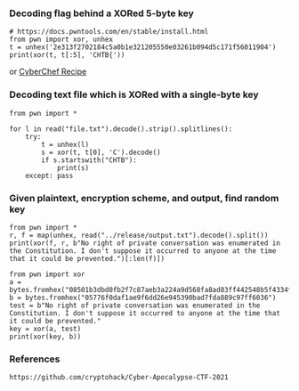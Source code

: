 







### Decoding flag behind a XORed 5-byte key

```
# https://docs.pwntools.com/en/stable/install.html
from pwn import xor, unhex
t = unhex('2e313f2702184c5a0b1e321205550e03261b094d5c171f56011904')
print(xor(t, t[:5], 'CHTB{'))
```
or [CyberChef Recipe](https://gchq.github.io/CyberChef/#recipe=From_Hex('Auto')XOR(%7B'option':'UTF8','string':'.1?%5C'%5Cu0002'%7D,'Standard',false)XOR(%7B'option':'UTF8','string':'CHTB%7B'%7D,'Standard',false)&input=MmUzMTNmMjcwMjE4NGM1YTBiMWUzMjEyMDU1NTBlMDMyNjFiMDk0ZDVjMTcxZjU2MDExOTA0)


### Decoding text file which is XORed with a single-byte key
```
from pwn import *

for l in read("file.txt").decode().strip().splitlines():
    try:
        t = unhex(l)
        s = xor(t, t[0], 'C').decode()
        if s.startswith("CHTB"):
            print(s)
    except: pass
```


### Given plaintext, encryption scheme, and output, find random key
```
from pwn import *
r, f = map(unhex, read("../release/output.txt").decode().split())
print(xor(f, r, b"No right of private conversation was enumerated in the Constitution. I don't suppose it occurred to anyone at the time that it could be prevented.")[:len(f)])
```
```
from pwn import xor
a = bytes.fromhex("08501b3dbd0fb2f7c87aeb3a224a9d568fa8ad83ff442548b5f4334f0fe1dd6b8f5d5e410be5af2d7ea642b12d8f459f2ab666d4f79a9115dc9cf22ed60e899769fd206c40819bbefe2b5a2ec592a387c6927d866b6343466d5effde0666dd3bb7f657ed651bfcf45fd5b264a36406c6b6dbb1a81272029c5e06da438a0281c19c1e10a0dc47d6ae994557e82663e9f59578")
b = bytes.fromhex("05776f0daf1ae9f6dd26e945390bad7fda889c97ff6036")
test = b"No right of private conversation was enumerated in the Constitution. I don't suppose it occurred to anyone at the time that it could be prevented."
key = xor(a, test)
print(xor(key, b))
```




### References
`https://github.com/cryptohack/Cyber-Apocalypse-CTF-2021`
